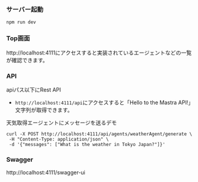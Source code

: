 ### サーバー起動
```
npm run dev
```

### Top画面
http://localhost:4111にアクセスすると実装されているエージェントなどの一覧が確認できます。


### API
apiパス以下にRest API
- `http://localhost:4111/api`にアクセスすると「Hello to the Mastra API!」文字列が取得できます。

天気取得エージェントにメッセージを送るデモ
```
curl -X POST http://localhost:4111/api/agents/weatherAgent/generate \
 -H "Content-Type: application/json" \
 -d '{"messages": ["What is the weather in Tokyo Japan?"]}'
 ```

### Swagger

http://localhost:4111/swagger-ui


